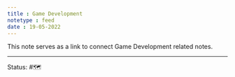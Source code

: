 ```yaml
---
title : Game Development
notetype : feed
date : 19-05-2022
---
```


This note serves as a link to connect Game Development related notes.

-----

Status: #🗺️ 

